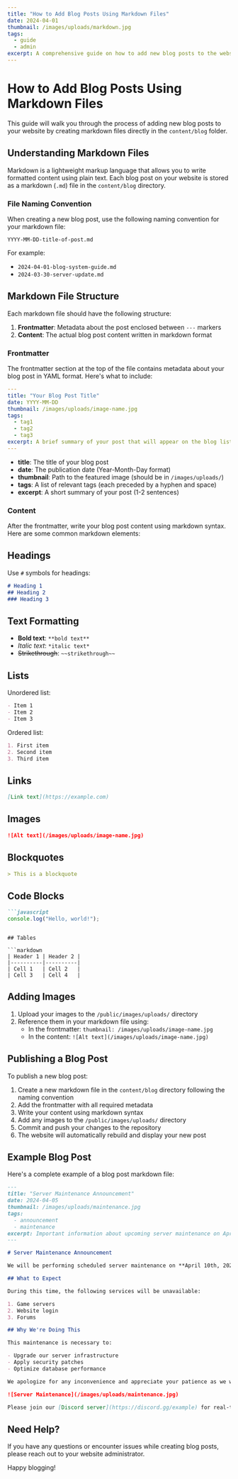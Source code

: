 ```yaml
---
title: "How to Add Blog Posts Using Markdown Files"
date: 2024-04-01
thumbnail: /images/uploads/markdown.jpg
tags:
  - guide
  - admin
excerpt: A comprehensive guide on how to add new blog posts to the website by creating markdown files directly in the content/blog folder.
---
```


# How to Add Blog Posts Using Markdown Files

This guide will walk you through the process of adding new blog posts to your website by creating markdown files directly in the `content/blog` folder.

## Understanding Markdown Files

Markdown is a lightweight markup language that allows you to write formatted content using plain text. Each blog post on your website is stored as a markdown (`.md`) file in the `content/blog` directory.

### File Naming Convention

When creating a new blog post, use the following naming convention for your markdown file:

```
YYYY-MM-DD-title-of-post.md
```

For example:
- `2024-04-01-blog-system-guide.md`
- `2024-03-30-server-update.md`

## Markdown File Structure

Each markdown file should have the following structure:

1. **Frontmatter**: Metadata about the post enclosed between `---` markers
2. **Content**: The actual blog post content written in markdown format

### Frontmatter

The frontmatter section at the top of the file contains metadata about your blog post in YAML format. Here's what to include:

```yaml
---
title: "Your Blog Post Title"
date: YYYY-MM-DD
thumbnail: /images/uploads/image-name.jpg
tags:
  - tag1
  - tag2
  - tag3
excerpt: A brief summary of your post that will appear on the blog listing page.
---
```

- **title**: The title of your blog post
- **date**: The publication date (Year-Month-Day format)
- **thumbnail**: Path to the featured image (should be in `/images/uploads/`)
- **tags**: A list of relevant tags (each preceded by a hyphen and space)
- **excerpt**: A short summary of your post (1-2 sentences)

### Content

After the frontmatter, write your blog post content using markdown syntax. Here are some common markdown elements:

## Headings

Use `#` symbols for headings:

```markdown
# Heading 1
## Heading 2
### Heading 3
```

## Text Formatting

- **Bold text**: `**bold text**`
- *Italic text*: `*italic text*`
- ~~Strikethrough~~: `~~strikethrough~~`

## Lists

Unordered list:
```markdown
- Item 1
- Item 2
- Item 3
```

Ordered list:
```markdown
1. First item
2. Second item
3. Third item
```

## Links

```markdown
[Link text](https://example.com)
```

## Images

```markdown
![Alt text](/images/uploads/image-name.jpg)
```

## Blockquotes

```markdown
> This is a blockquote
```

## Code Blocks

```markdown
```javascript
console.log("Hello, world!");
```
```

## Tables

```markdown
| Header 1 | Header 2 |
|----------|----------|
| Cell 1   | Cell 2   |
| Cell 3   | Cell 4   |
```

## Adding Images

1. Upload your images to the `/public/images/uploads/` directory
2. Reference them in your markdown file using:
   - In the frontmatter: `thumbnail: /images/uploads/image-name.jpg`
   - In the content: `![Alt text](/images/uploads/image-name.jpg)`

## Publishing a Blog Post

To publish a new blog post:

1. Create a new markdown file in the `content/blog` directory following the naming convention
2. Add the frontmatter with all required metadata
3. Write your content using markdown syntax
4. Add any images to the `/public/images/uploads/` directory
5. Commit and push your changes to the repository
6. The website will automatically rebuild and display your new post

## Example Blog Post

Here's a complete example of a blog post markdown file:

```markdown
---
title: "Server Maintenance Announcement"
date: 2024-04-05
thumbnail: /images/uploads/maintenance.jpg
tags:
  - announcement
  - maintenance
excerpt: Important information about upcoming server maintenance on April 10th.
---

# Server Maintenance Announcement

We will be performing scheduled server maintenance on **April 10th, 2024 from 2:00 AM to 5:00 AM UTC**.

## What to Expect

During this time, the following services will be unavailable:

1. Game servers
2. Website login
3. Forums

## Why We're Doing This

This maintenance is necessary to:

- Upgrade our server infrastructure
- Apply security patches
- Optimize database performance

We apologize for any inconvenience and appreciate your patience as we work to improve your experience.

![Server Maintenance](/images/uploads/maintenance.jpg)

Please join our [Discord server](https://discord.gg/example) for real-time updates during the maintenance period.
```

## Need Help?

If you have any questions or encounter issues while creating blog posts, please reach out to your website administrator.

Happy blogging! 